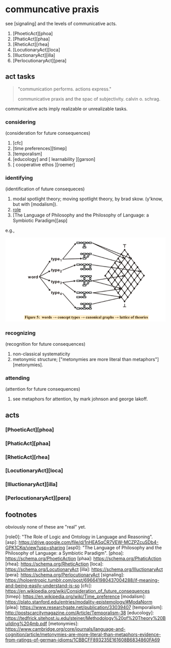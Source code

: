 # communcative praxis

see [signaling] and the levels of communicative acts.

1. [PhoeticAct][phoa]
2. [PhaticAct][phaa]
3. [RheticAct][rhea]
4. [LocutionaryAct][loca]
5. [IlluctionaryAct][illa]
6. [PerlocutionaryAct][pera]

## act tasks

> "communication performs. actions express."
>
> communicative praxis and the spac of subjectivity. calvin o. schrag.

communicative acts imply realizable or unrealizable tasks.

### considering 

(consideration for future consequences)

1. [cfc]
2. [time preferences][timep]
3. [temporalism]
4. [educology] and [ learnability ][garson]
5. [ cooperative ethos ][roemer]


### identifying

(identification of future consequeces)

1. modal spotlight theory; moving spotlight theory, by brad skow. (y'know,
   but with [modalism]).
2. [role]
3. [The Language of Philosophy and the Philosophy of Language: a Symbiotic Paradigm][asp]

e.g.,

![t](https://raw.githubusercontent.com/nerdfiles/communicative-praxis/master/t.png)

### recognizing 

(recognition for future consequences)

1. non-classical systematicity
2. metonymic structure; ["metonymies are more literal than
   metaphors"][metonymies]. 

### attending

(attention for future consequences)

1. see metaphors for attention, by mark johnson and george lakoff.

## acts

### [PhoeticAct][phoa]

### [PhaticAct][phaa]

### [RheticAct][rhea]

### [LocutionaryAct][loca]

### [IlluctionaryAct][illa]

### [PerlocutionaryAct][pera]

## footnotes

obviously none of these are "real" yet.

[role]: https://www.researchgate.net/publication/226728046_The_Role_of_Logic_and_Ontology_in_Language_and_Reasoning
[role0]: "The Role of Logic and Ontology in Language and Reasoning".
[asp]: https://drive.google.com/file/d/1nHEA5qCR7VEW-MCZPZcuSDb4-GPK1CKq/view?usp=sharing
[asp0]: "The Language of Philosophy and the Philosophy of Language: a Symbiotic Paradigm".
[phoa]: https://schema.org/PhoeticAction
[phaa]: https://schema.org/PhaticAction
[rhea]: https://schema.org/RheticAction
[loca]: https://schema.org/LocutionaryAct
[illa]: https://schema.org/IlluctionaryAct
[pera]: https://schema.org/PerlocutionaryAct
[signaling]: https://holoentropic.tumblr.com/post/696641980437004288/if-meaning-and-being-easily-understand-is-so
[cfc]: https://en.wikipedia.org/wiki/Consideration_of_future_consequences
[timep]: https://en.wikipedia.org/wiki/Time_preference
[modalism]: https://plato.stanford.edu/entries/modality-epistemology/#ModaNorm
[plea]: https://www.researchgate.net/publication/33039407
[temporalism]: http://postscarcitymagazine.com/Article/Temporalism-38
[educology]: https://tedfrick.sitehost.iu.edu/steiner/Methodology%20of%20Theory%20Building%204mb.pdf
[metonymies]: https://www.cambridge.org/core/journals/language-and-cognition/article/metonymies-are-more-literal-than-metaphors-evidence-from-ratings-of-german-idioms/1CBBCFF893235E161608B6834860FA69

<!-- EOF -->
